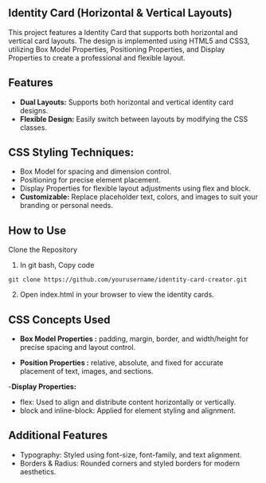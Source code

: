 ## Identity Card (Horizontal & Vertical Layouts)
This project features a Identity Card  that supports both horizontal and vertical card layouts. The design is implemented using HTML5 and CSS3, utilizing Box Model Properties, Positioning Properties, and Display Properties to create a professional and flexible layout.

## Features
- **Dual Layouts:**
Supports both horizontal and vertical identity card designs.
- **Flexible Design:**
Easily switch between layouts by modifying the CSS classes.

## CSS Styling Techniques:

- Box Model for spacing and dimension control.
- Positioning for precise element placement.
- Display Properties for flexible layout adjustments using flex and block.
- **Customizable:** Replace placeholder text, colors, and images to suit your branding or personal needs.

 ## How to Use
Clone the Repository
1. In git bash, Copy code

```
git clone https://github.com/yourusername/identity-card-creator.git

```

2. Open index.html in your browser to view the identity cards.

## CSS Concepts Used
- **Box Model Properties :** padding, margin, border, and width/height for precise spacing and layout control.

- **Position Properties :** relative, absolute, and fixed for accurate placement of text, images, and sections.

-**Display Properties:** 

- flex: Used to align and distribute content horizontally or vertically.
- block and inline-block: Applied for element styling and alignment.

## Additional Features

  - Typography: Styled using font-size, font-family, and text alignment.
- Borders & Radius: Rounded corners and styled borders for modern aesthetics.
